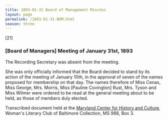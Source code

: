 ```yaml
---
title: 1893-01-31 Board of Management Minutes
layout: page
permalink: /1893-01-31-BOM.html
season: three
---
```

[21]

### [Board of Managers] Meeting of January 31st, 1893

The Recording Secretary was absent from the meeting.

She was only officially informed that the Board decided to stand by its action of the meeting of January 10th, in the approval of seven of the names proposed for membership on that day. The names therefore of Miss Cenas, Miss George, Mrs. Morris, Miss [Pauline Covington] Rust, Mrs. Tyson and Miss Wilmer were ordered to be read at the general meeting about to be held, as those of members duly elected.

Transcribed document held at the [Maryland Center for History and Culture](http://mdhs.org/), Woman's Literary Club of Baltimore Collection, MS 988, Box 3. 